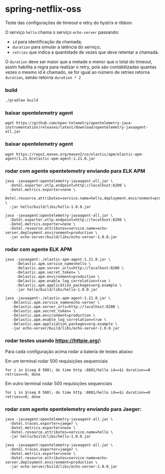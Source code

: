 # spring-netflix-oss

Teste das configurações de timeout e retry do hystrix e ribbon.

O serviço `hello` chama o serviço `echo-server` passando:

- `id` para identificação da chamada;
- `duration` para simular a latência do serviço;
- `retries` que indica a quantidade de vezes que deve retentar a chamada.

O `duration` deve ser maior que a metade e menor que o total do timeout, assim habilita a regra para realizar o retry, pois são contabilizadas quantas vezes o mesmo id é chamado, se for igual ao número de retries retorna `duration`, senão retorna `duration * 2`

### build

```sh
./gradlew build
```

### baixar opentelemetry agent

```
wget https://github.com/open-telemetry/opentelemetry-java-instrumentation/releases/latest/download/opentelemetry-javaagent-all.jar
```

### baixar opentelemetry agent

```
wget https://repo1.maven.org/maven2/co/elastic/apm/elastic-apm-agent/1.21.0/elastic-apm-agent-1.21.0.jar
```

### rodar com agente opentelemetry enviando para ELK APM

```
java -javaagent:opentelemetry-javaagent-all.jar \
  -Dotel.exporter.otlp.endpoint=http://localhost:8200 \
  -Dotel.metrics.exporter=none \
  -Dotel.resource.attributes=service.name=hello,deployment.environment=production \
  -jar hello/build/libs/hello-1.0.0.jar
```

```
java -javaagent:opentelemetry-javaagent-all.jar \
  -Dotel.exporter.otlp.endpoint=http://localhost:8200 \
  -Dotel.metrics.exporter=none \
  -Dotel.resource.attributes=service.name=echo-server,deployment.environment=production \
  -jar echo-server/build/libs/echo-server-1.0.0.jar
```

### rodar com agente ELK APM

```
java -javaagent:./elastic-apm-agent-1.21.0.jar \
     -Delastic.apm.service_name=hello \
     -Delastic.apm.server_urls=http://localhost:8200 \
     -Delastic.apm.secret_token= \
     -Delastic.apm.environment=production \
     -Delastic.apm.enable_log_correlation=true \
     -Delastic.apm.application_packages=org.example \
     -jar hello/build/libs/hello-1.0.0.jar
```

```
java -javaagent:./elastic-apm-agent-1.21.0.jar \
   -Delastic.apm.service_name=echo-server \
   -Delastic.apm.server_urls=http://localhost:8200 \
   -Delastic.apm.secret_token= \
   -Delastic.apm.environment=production \
   -Delastic.apm.enable_log_correlation=true \
   -Delastic.apm.application_packages=org.example \
   -jar echo-server/build/libs/echo-server-1.0.0.jar
```

### rodar testes usando https://httpie.org/:

Para cada configuração acima rodar a bateria de testes abaixo:

Em um terminal rodar 500 requisições sequenciais

```
for i in $(seq 0 500); do time http :8081/hello id==$i duration==0 retries==0; done
```

Em outro terminal rodar 500 requisições sequenciais

```
for i in $(seq 0 500); do time http :8081/hello id==$i duration==0 retries==0; done
```

### rodar com agente opentelemetry enviando para Jaeger:

```
java -javaagent:opentelemetry-javaagent-all.jar \
  -Dotel.traces.exporter=jaeger \
  -Dotel.metrics.exporter=none \
  -Dotel.resource.attributes=service.name=hello \
  -jar hello/build/libs/hello-1.0.0.jar
```

```
java -javaagent:opentelemetry-javaagent-all.jar \
  -Dotel.traces.exporter=jaeger \
  -Dotel.metrics.exporter=none \
  -Dotel.resource.attributes=service.name=echo-server,deployment.environment=production \
  -jar echo-server/build/libs/echo-server-1.0.0.jar
```